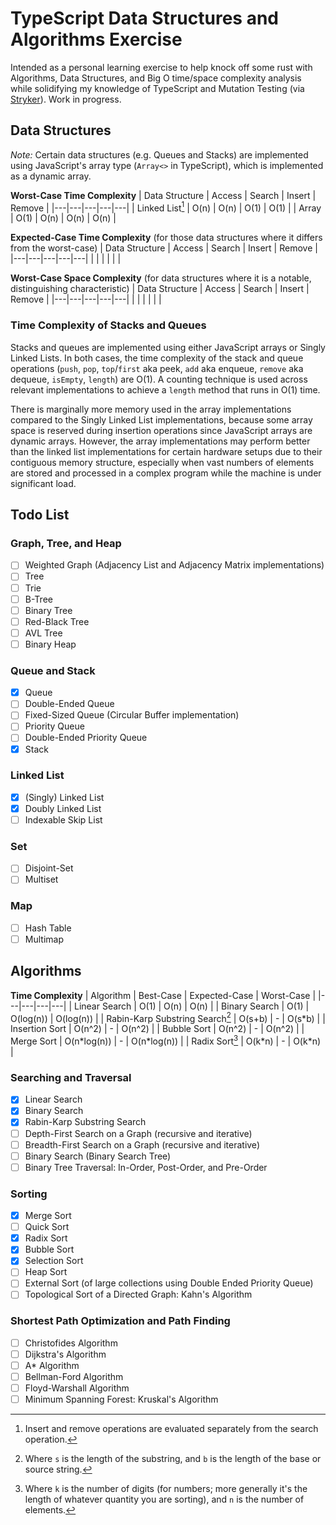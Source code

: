 # TypeScript Data Structures and Algorithms Exercise

Intended as a personal learning exercise to help knock off some rust with Algorithms, Data Structures, and Big O time/space complexity analysis while solidifying my knowledge of TypeScript and Mutation Testing (via [Stryker](https://stryker-mutator.io/docs/)). Work in progress.

## Data Structures

_Note:_ Certain data structures (e.g. Queues and Stacks) are implemented using JavaScript's array type (`Array<>` in TypeScript), which is implemented as a dynamic array.

**Worst-Case Time Complexity**
| Data Structure | Access | Search | Insert | Remove |
|---|---|---|---|---|
| Linked List[^1] | O(n) | O(n) | O(1) | O(1) |
| Array | O(1) | O(n) | O(n) | O(n) |

[^1]: Insert and remove operations are evaluated separately from the search operation.

**Expected-Case Time Complexity**
(for those data structures where it differs from the worst-case)
| Data Structure | Access | Search | Insert | Remove |
|---|---|---|---|---|
|   |   |   |   |   |

**Worst-Case Space Complexity**
(for data structures where it is a notable, distinguishing characteristic)
| Data Structure | Access | Search | Insert | Remove |
|---|---|---|---|---|
|   |   |   |   |   |

### Time Complexity of Stacks and Queues

Stacks and queues are implemented using either JavaScript arrays or Singly Linked Lists. In both cases, the time complexity of the stack and queue operations (`push`, `pop`, `top`/`first` aka peek, `add` aka enqueue, `remove` aka dequeue, `isEmpty`, `length`) are O(1). A counting technique is used across relevant implementations to achieve a `length` method that runs in O(1) time.

There is marginally more memory used in the array implementations compared to the Singly Linked List implementations, because some array space is reserved during insertion operations since JavaScript arrays are dynamic arrays. However, the array implementations may perform better than the linked list implementations for certain hardware setups due to their contiguous memory structure, especially when vast numbers of elements are stored and processed in a complex program while the machine is under significant load.

## Todo List

### Graph, Tree, and Heap

- [ ] Weighted Graph (Adjacency List and Adjacency Matrix implementations)
- [ ] Tree
- [ ] Trie
- [ ] B-Tree
- [ ] Binary Tree
- [ ] Red-Black Tree
- [ ] AVL Tree
- [ ] Binary Heap

### Queue and Stack

- [x] Queue
- [ ] Double-Ended Queue
- [ ] Fixed-Sized Queue (Circular Buffer implementation)
- [ ] Priority Queue
- [ ] Double-Ended Priority Queue
- [x] Stack

### Linked List

- [x] (Singly) Linked List
- [x] Doubly Linked List
- [ ] Indexable Skip List

### Set

- [ ] Disjoint-Set
- [ ] Multiset

### Map

- [ ] Hash Table
- [ ] Multimap

## Algorithms

**Time Complexity**
| Algorithm | Best-Case | Expected-Case | Worst-Case |
|---|---|---|---|
| Linear Search | O(1) | O(n) | O(n) |
| Binary Search | O(1) | O(log(n)) | O(log(n)) |
| Rabin-Karp Substring Search[^2] | O(s+b) | - | O(s\*b) |
| Insertion Sort | O(n^2) | - | O(n^2) |
| Bubble Sort | O(n^2) | - | O(n^2) |
| Merge Sort | O(n\*log(n)) | - | O(n\*log(n)) |
| Radix Sort[^3] | O(k\*n) | - | O(k\*n) |

[^2]: Where `s` is the length of the substring, and `b` is the length of the base or source string.
[^3]: Where `k` is the number of digits (for numbers; more generally it's the length of whatever quantity you are sorting), and `n` is the number of elements.

### Searching and Traversal

- [x] Linear Search
- [x] Binary Search
- [x] Rabin-Karp Substring Search
- [ ] Depth-First Search on a Graph (recursive and iterative)
- [ ] Breadth-First Search on a Graph (recursive and iterative)
- [ ] Binary Search (Binary Search Tree)
- [ ] Binary Tree Traversal: In-Order, Post-Order, and Pre-Order

### Sorting

- [x] Merge Sort
- [ ] Quick Sort
- [x] Radix Sort
- [x] Bubble Sort
- [x] Selection Sort
- [ ] Heap Sort
- [ ] External Sort (of large collections using Double Ended Priority Queue)
- [ ] Topological Sort of a Directed Graph: Kahn's Algorithm

### Shortest Path Optimization and Path Finding

- [ ] Christofides Algorithm
- [ ] Dijkstra's Algorithm
- [ ] A* Algorithm
- [ ] Bellman-Ford Algorithm
- [ ] Floyd-Warshall Algorithm
- [ ] Minimum Spanning Forest: Kruskal's Algorithm
